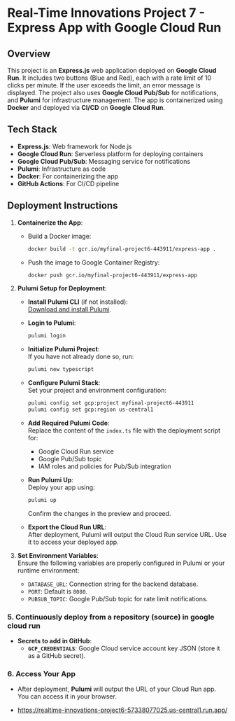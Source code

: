 

# Real-Time Innovations Project 7 - Express App with Google Cloud Run

## Overview

This project is an **Express.js** web application deployed on **Google Cloud Run**. It includes two buttons (Blue and Red), each with a rate limit of 10 clicks per minute. If the user exceeds the limit, an error message is displayed. The project also uses **Google Cloud Pub/Sub** for notifications, and **Pulumi** for infrastructure management. The app is containerized using **Docker** and deployed via **CI/CD** on **Google Cloud Run**.

## Tech Stack

- **Express.js**: Web framework for Node.js
- **Google Cloud Run**: Serverless platform for deploying containers
- **Google Cloud Pub/Sub**: Messaging service for notifications
- **Pulumi**: Infrastructure as code
- **Docker**: For containerizing the app
- **GitHub Actions**: For CI/CD pipeline

## Deployment Instructions

1. **Containerize the App**:  
   - Build a Docker image:  
     ```bash
     docker build -t gcr.io/myfinal-project6-443911/express-app .
     ```
   - Push the image to Google Container Registry:  
     ```bash
     docker push gcr.io/myfinal-project6-443911/express-app
     ```

2. **Pulumi Setup for Deployment**:  
   - **Install Pulumi CLI** (if not installed):  
     [Download and install Pulumi](https://www.pulumi.com/docs/get-started/install/).

   - **Login to Pulumi**:  
     ```bash
     pulumi login
     ```

   - **Initialize Pulumi Project**:  
     If you have not already done so, run:  
     ```bash
     pulumi new typescript
     ```

   - **Configure Pulumi Stack**:  
     Set your project and environment configuration:
     ```bash
     pulumi config set gcp:project myfinal-project6-443911
     pulumi config set gcp:region us-central1
     ```

   - **Add Required Pulumi Code**:  
     Replace the content of the `index.ts` file with the deployment script for:
     - Google Cloud Run service
     - Google Pub/Sub topic
     - IAM roles and policies for Pub/Sub integration

   - **Run Pulumi Up**:  
     Deploy your app using:
     ```bash
     pulumi up
     ```
     Confirm the changes in the preview and proceed.

   - **Export the Cloud Run URL**:  
     After deployment, Pulumi will output the Cloud Run service URL. Use it to access your deployed app.

3. **Set Environment Variables**:  
   Ensure the following variables are properly configured in Pulumi or your runtime environment:
   - `DATABASE_URL`: Connection string for the backend database.
   - `PORT`: Default is `8080`.
   - `PUBSUB_TOPIC`: Google Pub/Sub topic for rate limit notifications.

### 5. **Continuously deploy from a repository (source) in google cloud run**

  
   - **Secrets to add in GitHub**:
     - **`GCP_CREDENTIALS`**: Google Cloud service account key JSON (store it as a GitHub secret).

### 6. **Access Your App**

   - After deployment, **Pulumi** will output the URL of your Cloud Run app. You can access it in your browser.

   - https://realtime-innovations-project6-57338077025.us-central1.run.app/

